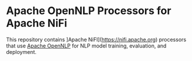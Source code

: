 # Apache OpenNLP Processors for Apache NiFi

This repository contains ]Apache NiFI](https://nifi.apache.org) processors that use [Apache OpenNLP](https://opennlp.apache.org) for NLP model training, evaluation, and deployment.
